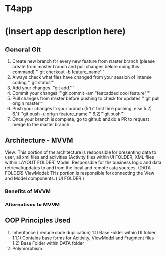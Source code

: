 # T4app
# (insert app description here)

## General Git
1) Create new branch for every new feature from master branch (please create from master branch and pull changes before doing this command)
'''git checkout -b feature_name'''
2) Always check what files have changed from your session of intense coding
'''git status'''
3) Add your changes
'''git add.'''
4) Commit your changes
'''git commit -am "feat:added cool feature"'''
5) Pull changes from master before pushing to check for updates
'''git pull origin master'''
6) Push your changes to your branch (5.1 if first time pushing, else 5.2)
   6.1)'''git push -u origin feature_name'''
   6.2)'''git push'''
7) Once your branch is complete, go to github and do a PR to request merge to the master branch

## Architecture - MVVM
View: This portion of the architecture is responsible for presenting data to user, all xml files and activities (Activity files within UI FOLDER, XML files within LAYOUT FOLDER)
Model: Responsible for the business logic and data retrieval/updates to and from the local and remote data sources. (DATA FOLDER)
ViewModel: This portion is responsible for connecting the View and Model components. ( UI FOLDER )

### Benefits of MVVM

### Alternatives to MVVM

## OOP Principles Used
1) Inheritance ( reduce code duplication)
  1.1) Base Folder within UI folder
    1.1.1) Contains base forms for Acitivity, ViewModel and Fragment files
  1.2) Base Folder within DATA folder
2) Polymorphism
